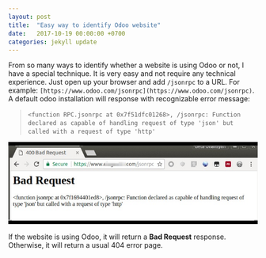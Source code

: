 ```yaml
---
layout: post
title:  "Easy way to identify Odoo website"
date:   2017-10-19 00:00:00 +0700
categories: jekyll update
---
```

From so many ways to identify whether a website is using Odoo or not, I have a special technique. It is very easy and not require any technical experience. Just open up your browser and add `/jsonrpc` to a URL. For example: `[https://www.odoo.com/jsonrpc](https://www.odoo.com/jsonrpc)`. A default odoo installation will response with recognizable error message: 
>`<function RPC.jsonrpc at 0x7f51dfc01268>, /jsonrpc: Function declared as capable of handling request of type 'json' but called with a request of type 'http'` 

![Identify Odoo with /jsonrpd](https://raw.githubusercontent.com/BetaUliansyah/BetaUliansyah.github.io/master/img/odoo-identify.jpg)

If the website is using Odoo, it will return a **Bad Request** response.  Otherwise, it will return a usual 404 error page.
